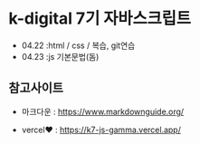 # k-digital 7기 자바스크립트
+ 04.22 :html / css / 복습, git연습
+ 04.23 :js 기본문법(돔)

## 참고사이트
+ 마크다운 : https://www.markdownguide.org/

+ vercel❤ : https://k7-js-gamma.vercel.app/
